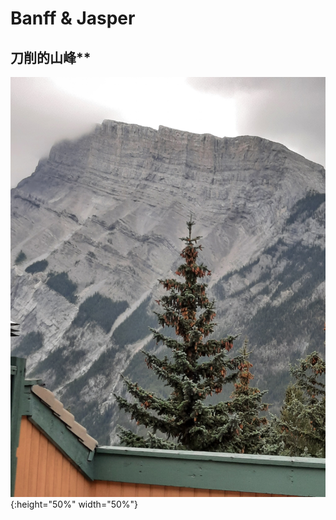 # Banff & Jasper
## 刀削的山峰**
![mountain](https://github.com/githubca/poems/blob/main/images/20210808_085204.jpg?raw=true) {:height="50%" width="50%"}